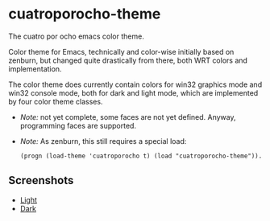 cuatroporocho-theme
===================

The cuatro por ocho emacs color theme.

Color theme for Emacs, technically and color-wise initially based on zenburn,
but changed quite drastically from there, both WRT colors and implementation.

The color theme does currently contain colors for win32 graphics mode and win32 console mode,
both for dark and light mode, which are implemented by four color theme classes.

* *Note:* not yet complete, some faces are not yet defined.
  Anyway, programming faces are supported.
  
* *Note:* As zenburn, this still requires a special load:

  ```(progn (load-theme 'cuatroporocho t) (load "cuatroporocho-theme")).```
  
Screenshots
-----------

- [Light](https://cloud.githubusercontent.com/assets/2405440/2696332/80afd2ea-c3e1-11e3-99c5-157169379453.png)
- [Dark](https://cloud.githubusercontent.com/assets/2405440/2696335/8d2d2bd0-c3e1-11e3-97d9-b232596c4ced.png)
